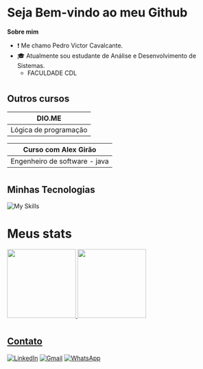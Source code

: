 # Seja Bem-vindo ao meu Github

__Sobre mim__

- ❗ Me chamo Pedro Victor Cavalcante.
- 🎓 Atualmente sou estudante de Análise e Desenvolvimento de Sistemas.
    - FACULDADE CDL

#
## Outros cursos


|        DIO.ME        |
|----------------------|
|Lógica de programação |


|    Curso com Alex Girão      |
|------------------------------|
|Engenheiro de software - java |

#
## Minhas Tecnologias

![My Skills](https://skillicons.dev/icons?i=js,md,)
#

# Meus stats

<div>
<a href= "https://github.com/PedroVictor-PV">
<img loading= "lazy" height="160em" src= "https://github-readme-stats.vercel.app/api/top-langs/?username=PedroVictor-PV&layout=compact&langs_count=7&theme=dracula">
<img loading= "lazy" height="160em" src= "https://github-readme-stats.vercel.app/api?username=PedroVictor-PV&show_icons=true&theme=dracula">
</div>

#

## Contato

[![LinkedIn](https://img.shields.io/badge/-LinkedIn-020114?style=for-the-badge&amp;logo=linkedin&amp;logoColor=6ED2B6&amp;color:FFF)](https://www.linkedin.com/in/pedro-victor-cavalcante-de-brito-3bb356326/)
[![Gmail](https://img.shields.io/badge/-email-020114?style=for-the-badge&amp;logo=microsoft-outlook&amp;logoColor=6ED2B6&amp;color:FFF)](mailto:pedro.cavalcante0515@gmail.com)
[![WhatsApp](https://img.shields.io/badge/WhatsApp-020114?style=for-the-badge&logo=whatsapp&logoColor=6ED2B6&amp;color:FFF)](https://wa.me/5585974009876)



















